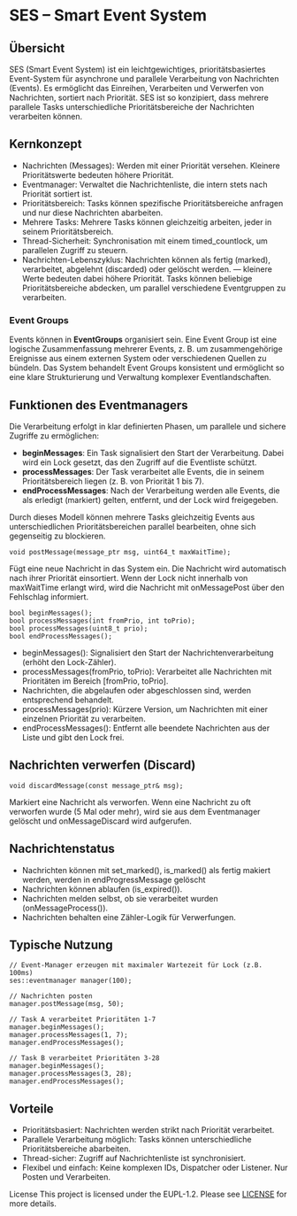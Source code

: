 # SES – Smart Event System
## Übersicht
SES (Smart Event System) ist ein leichtgewichtiges, prioritätsbasiertes Event-System für asynchrone und parallele Verarbeitung von Nachrichten (Events). 
Es ermöglicht das Einreihen, Verarbeiten und Verwerfen von Nachrichten, sortiert nach Priorität. SES ist so konzipiert, dass mehrere parallele Tasks unterschiedliche Prioritätsbereiche 
der Nachrichten verarbeiten können.

## Kernkonzept

- Nachrichten (Messages): Werden mit einer Priorität versehen. Kleinere Prioritätswerte bedeuten höhere Priorität.
- Eventmanager: Verwaltet die Nachrichtenliste, die intern stets nach Priorität sortiert ist.
- Prioritätsbereich: Tasks können spezifische Prioritätsbereiche anfragen und nur diese Nachrichten abarbeiten.
- Mehrere Tasks: Mehrere Tasks können gleichzeitig arbeiten, jeder in seinem Prioritätsbereich.
- Thread-Sicherheit: Synchronisation mit einem timed_countlock, um parallelen Zugriff zu steuern.
- Nachrichten-Lebenszyklus: Nachrichten können als fertig (marked), verarbeitet, abgelehnt (discarded) oder gelöscht werden.
— kleinere Werte bedeuten dabei höhere Priorität. Tasks können beliebige Prioritätsbereiche abdecken, um parallel verschiedene Eventgruppen zu verarbeiten.

### Event Groups

Events können in **EventGroups** organisiert sein. Eine Event Group ist eine logische Zusammenfassung mehrerer Events, z. B. um zusammengehörige Ereignisse aus einem externen System oder 
verschiedenen Quellen zu bündeln. Das System behandelt Event Groups konsistent und ermöglicht so eine klare Strukturierung und Verwaltung komplexer Eventlandschaften.


## Funktionen des Eventmanagers
Die Verarbeitung erfolgt in klar definierten Phasen, um parallele und sichere Zugriffe zu ermöglichen:

- **beginMessages**: Ein Task signalisiert den Start der Verarbeitung. Dabei wird ein Lock gesetzt, das den Zugriff auf die Eventliste schützt.
- **processMessages**: Der Task verarbeitet alle Events, die in seinem Prioritätsbereich liegen (z. B. von Priorität 1 bis 7).
- **endProcessMessages**: Nach der Verarbeitung werden alle Events, die als erledigt (markiert) gelten, entfernt, und der Lock wird freigegeben.

Durch dieses Modell können mehrere Tasks gleichzeitig Events aus unterschiedlichen Prioritätsbereichen parallel bearbeiten, ohne sich gegenseitig zu blockieren.


```
void postMessage(message_ptr msg, uint64_t maxWaitTime);
```
Fügt eine neue Nachricht in das System ein. Die Nachricht wird automatisch nach ihrer Priorität einsortiert. 
Wenn der Lock nicht innerhalb von maxWaitTime erlangt wird, wird die Nachricht mit onMessagePost über den Fehlschlag informiert.

```
bool beginMessages();
bool processMessages(int fromPrio, int toPrio);
bool processMessages(uint8_t prio);
bool endProcessMessages();
```
- beginMessages(): Signalisiert den Start der Nachrichtenverarbeitung (erhöht den Lock-Zähler).
- processMessages(fromPrio, toPrio): Verarbeitet alle Nachrichten mit Prioritäten im Bereich [fromPrio, toPrio].
- Nachrichten, die abgelaufen oder abgeschlossen sind, werden entsprechend behandelt.
- processMessages(prio): Kürzere Version, um Nachrichten mit einer einzelnen Priorität zu verarbeiten.
- endProcessMessages(): Entfernt alle beendete Nachrichten aus der Liste und gibt den Lock frei.

## Nachrichten verwerfen (Discard)

```
void discardMessage(const message_ptr& msg);
```

Markiert eine Nachricht als verworfen. Wenn eine Nachricht zu oft verworfen wurde (5 Mal oder mehr), 
wird sie aus dem Eventmanager gelöscht und onMessageDiscard wird aufgerufen.


## Nachrichtenstatus
- Nachrichten können mit set_marked(), is_marked() als fertig makiert werden, werden in endProgressMessage gelöscht
- Nachrichten können ablaufen (is_expired()).
- Nachrichten melden selbst, ob sie verarbeitet wurden (onMessageProcess()).
- Nachrichten behalten eine Zähler-Logik für Verwerfungen.

## Typische Nutzung
```
// Event-Manager erzeugen mit maximaler Wartezeit für Lock (z.B. 100ms)
ses::eventmanager manager(100);

// Nachrichten posten
manager.postMessage(msg, 50);

// Task A verarbeitet Prioritäten 1-7
manager.beginMessages();
manager.processMessages(1, 7);
manager.endProcessMessages();

// Task B verarbeitet Prioritäten 3-28
manager.beginMessages();
manager.processMessages(3, 28);
manager.endProcessMessages();
```

## Vorteile

- Prioritätsbasiert: Nachrichten werden strikt nach Priorität verarbeitet.
- Parallele Verarbeitung möglich: Tasks können unterschiedliche Prioritätsbereiche abarbeiten.
- Thread-sicher: Zugriff auf Nachrichtenliste ist synchronisiert.
- Flexibel und einfach: Keine komplexen IDs, Dispatcher oder Listener. Nur Posten und Verarbeiten.

License
This project is licensed under the EUPL-1.2. Please see [LICENSE](LICENSE) for more details.

